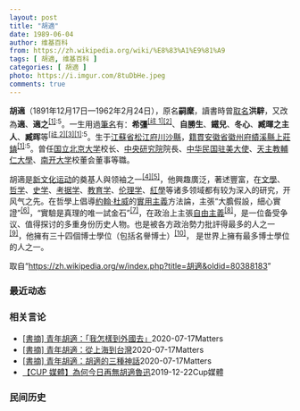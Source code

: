 ```yaml
---
layout: post
title: "胡適"
date: 1989-06-04
author: 维基百科
from: https://zh.wikipedia.org/wiki/%E8%83%A1%E9%81%A9
tags: [ 胡適, 维基百科 ]
categories: [ 胡適 ]
photo: https://i.imgur.com/8tuDbHe.jpeg
comments: true
---
```

<div class="mw-content-ltr mw-parser-output" lang="zh" dir="ltr"><div id="noteTA-22bb538a" class="noteTA"><div class="noteTA-group"><div data-noteta-group-source="module" data-noteta-group="People"></div></div></div>

<p><b>胡適</b>（1891年12月17日—1962年2月24日），原名<b>嗣穈</b>，讀書時曾<a href="/wiki/%E8%AD%9C%E5%90%8D" title="譜名">取名</a><b>洪騂</b>，又改為<b>適</b>、<b>適之</b><sup id="cite_ref-李_1-0" class="reference"><a href="#cite_note-李-1">[1]</a></sup><sup class="reference" style="white-space:nowrap;">:5</sup>。一生用過<a href="/wiki/%E7%AD%86%E5%90%8D" title="筆名">筆名</a>有：<b>希彊</b><span id="noteTag-cite_ref-sup"><sup id="cite_ref-2" class="reference"><a href="#cite_note-2">[註 1]</a></sup></span><sup id="cite_ref-易竹贤胡适传_3-0" class="reference"><a href="#cite_note-易竹贤胡适传-3">[2]</a></sup>、<b>自勝生</b>、<b>鐵兒</b>、<b>冬心</b>、<b>臧暉之主人</b>、<b>臧晖</b>等<span id="noteTag-cite_ref-sup"><sup id="cite_ref-4" class="reference"><a href="#cite_note-4">[註 2]</a></sup></span><sup id="cite_ref-5" class="reference"><a href="#cite_note-5">[3]</a></sup><sup id="cite_ref-李_1-1" class="reference"><a href="#cite_note-李-1">[1]</a></sup><sup class="reference" style="white-space:nowrap;">:5</sup>。生于<a href="/wiki/%E6%B1%9F%E8%98%87%E7%9C%81_(%E6%B8%85)" class="mw-redirect" title="江蘇省 (清)">江蘇省</a><a href="/wiki/%E6%9D%BE%E6%B1%9F%E5%BA%9C" title="松江府">松江府</a><a href="/wiki/%E5%B7%9D%E6%B2%99%E7%B8%A3" class="mw-redirect" title="川沙縣">川沙縣</a>，<a href="/wiki/%E7%B1%8D%E8%B2%AB" class="mw-redirect" title="籍貫">籍貫</a><a href="/wiki/%E5%AE%89%E5%BE%BD%E7%9C%81_(%E6%B8%85)" class="mw-redirect" title="安徽省 (清)">安徽省</a><a href="/wiki/%E5%BE%BD%E5%B7%9E%E5%BA%9C" title="徽州府">徽州府</a><a href="/wiki/%E7%B8%BE%E6%BA%AA%E7%B8%A3" class="mw-redirect" title="績溪縣">績溪縣</a><a href="/wiki/%E4%B8%8A%E5%BA%84%E9%95%87_(%E7%BB%A9%E6%BA%AA%E5%8E%BF)" title="上庄镇 (绩溪县)">上莊鎮</a><sup id="cite_ref-李_1-2" class="reference"><a href="#cite_note-李-1">[1]</a></sup><sup class="reference" style="white-space:nowrap;">:5</sup>。曾任<a href="/wiki/%E5%9B%BD%E7%AB%8B%E5%8C%97%E4%BA%AC%E5%A4%A7%E5%AD%A6" class="mw-redirect" title="国立北京大学">国立北京大学</a>校长、<a href="/wiki/%E4%B8%AD%E5%A4%AE%E7%A0%94%E7%A9%B6%E9%99%A2" title="中央研究院">中央研究院</a>院長、<a href="/wiki/%E4%B8%AD%E5%8D%8E%E6%B0%91%E5%9B%BD%E9%A9%BB%E7%BE%8E%E5%A4%A7%E4%BD%BF" class="mw-redirect" title="中华民国驻美大使">中华民国驻美大使</a>、<a href="/wiki/%E8%BC%94%E4%BB%81%E5%A4%A7%E5%AD%B8%E5%8C%97%E5%B9%B3%E6%99%82%E6%9C%9F" title="輔仁大學北平時期">天主教輔仁大學</a>、<a href="/wiki/%E5%8D%97%E5%BC%80%E5%A4%A7%E5%AD%A6" title="南开大学">南开大学</a>校董会董事等職。
</p><p>胡適是<a href="/wiki/%E6%96%B0%E6%96%87%E5%8C%96%E8%BF%90%E5%8A%A8" title="新文化运动">新文化运动</a>的奠基人與领袖之一<sup id="cite_ref-6" class="reference"><a href="#cite_note-6">[4]</a></sup><sup id="cite_ref-7" class="reference"><a href="#cite_note-7">[5]</a></sup>，他興趣廣泛，著述豐富，在<a href="/wiki/%E6%96%87%E5%AD%B8" title="文學">文學</a>、<a href="/wiki/%E5%93%B2%E5%AD%A6" title="哲学">哲学</a>、<a href="/wiki/%E5%8F%B2%E5%AD%A6" class="mw-redirect" title="史学">史学</a>、<a href="/wiki/%E8%80%83%E6%93%9A%E5%AD%B8" title="考據學">考据学</a>、<a href="/wiki/%E6%95%99%E8%82%B2%E5%AD%A6" title="教育学">教育学</a>、<a href="/wiki/%E4%BC%A6%E7%90%86%E5%AD%A6" title="伦理学">伦理学</a>、<a href="/wiki/%E7%B4%85%E5%AD%B8" class="mw-redirect" title="紅學">紅學</a>等诸多领域都有较为深入的研究，开风气之先。在哲學上倡導<a href="/wiki/%E7%BA%A6%E7%BF%B0%C2%B7%E6%9D%9C%E5%A8%81" title="约翰·杜威">約翰·杜威</a>的<a href="/wiki/%E5%AF%A6%E7%94%A8%E4%B8%BB%E7%BE%A9" class="mw-redirect" title="實用主義">實用主義</a>方法論，主張“大膽假設，細心實證”<sup id="cite_ref-大膽假設_8-0" class="reference"><a href="#cite_note-大膽假設-8">[6]</a></sup>，“實驗是真理的唯一試金石”<sup id="cite_ref-杜威先生與中國_9-0" class="reference"><a href="#cite_note-杜威先生與中國-9">[7]</a></sup>，在政治上主張<a href="/wiki/%E8%87%AA%E7%94%B1%E4%B8%BB%E7%BE%A9" class="mw-redirect" title="自由主義">自由主義</a><sup id="cite_ref-自由主義_10-0" class="reference"><a href="#cite_note-自由主義-10">[8]</a></sup>，是一位备受争议、值得探讨的多重身份历史人物。也是被各方政治勢力批評得最多的人之一<sup id="cite_ref-#1_11-0" class="reference"><a href="#cite_note-#1-11">[9]</a></sup>，他擁有三十四個博士學位（包括名譽博士）<sup id="cite_ref-12" class="reference"><a href="#cite_note-12">[10]</a></sup>， 是世界上擁有最多博士學位的人之一。
</p>
<meta property="mw:PageProp/toc">
</div><!--esi <esi:include src="/esitest-fa8a495983347898/content" /> --><noscript><img src="https://login.wikimedia.org/wiki/Special:CentralAutoLogin/start?type=1x1" alt="" width="1" height="1" style="border: none; position: absolute;"></noscript>
<div class="printfooter" data-nosnippet="">取自“<a dir="ltr" href="https://zh.wikipedia.org/w/index.php?title=胡適&amp;oldid=80388183">https://zh.wikipedia.org/w/index.php?title=胡適&amp;oldid=80388183</a>”</div><div id="recent-news"><h3>最近动态</h3><ul></ul></div><div id="open-opinion"><h3>相关言论</h3><ul><li><a href="https://nodebe4.github.io/opinion/2020-07-17/%E6%9B%B8%E6%91%98-%E9%9D%92%E5%B9%B4%E8%83%A1%E9%81%A9-%E6%88%91%E6%80%8E%E6%A8%A3%E5%88%B0%E5%A4%96%E5%9C%8B%E5%8E%BB/" title="春山出版">[書摘] 青年胡適：「我怎樣到外國去」</a><time>2020-07-17</time><a class="tag">Matters</a></li>
<li><a href="https://nodebe4.github.io/opinion/2020-07-17/%E6%9B%B8%E6%91%98-%E9%9D%92%E5%B9%B4%E8%83%A1%E9%81%A9-%E5%BE%9E%E4%B8%8A%E6%B5%B7%E5%88%B0%E5%8F%B0%E7%81%A3/" title="春山出版">[書摘] 青年胡適：從上海到台灣</a><time>2020-07-17</time><a class="tag">Matters</a></li>
<li><a href="https://nodebe4.github.io/opinion/2020-07-17/%E6%9B%B8%E6%91%98-%E9%9D%92%E5%B9%B4%E8%83%A1%E9%81%A9-%E8%83%A1%E9%81%A9%E7%9A%84%E4%B8%89%E7%A8%AE%E7%A5%9E%E8%A9%B1/" title="春山出版">[書摘] 青年胡適：胡適的三種神話</a><time>2020-07-17</time><a class="tag">Matters</a></li>
<li><a href="https://nodebe4.github.io/opinion/2019-12-22/CUP-%E5%AA%92%E9%AB%94-%E7%82%BA%E4%BD%95%E4%BB%8A%E6%97%A5%E5%86%8D%E7%84%A1%E8%83%A1%E9%81%A9%E9%AD%AF%E8%BF%85/" title="Cup 媒體 Cup Media">【CUP 媒體】為何今日再無胡適魯迅</a><time>2019-12-22</time><a class="tag">Cup媒體</a></li>
</ul></div><div id="mjls-record"><h3>民间历史</h3><ul></ul></div>